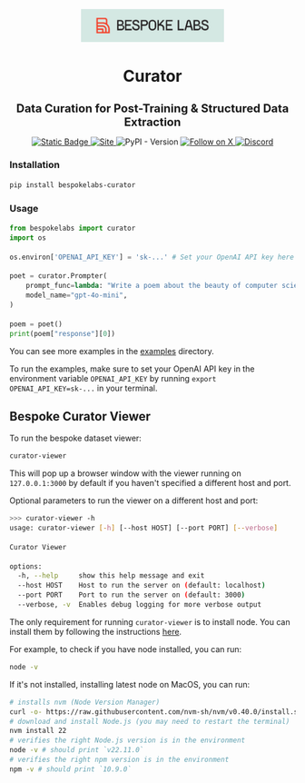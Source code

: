 <p align="center">
  <a href="https://bespokelabs.ai/" target="_blank">
    <img src="./docs/Bespoke-Labs-Logo-on-Mint.png" width="50%" alt="Bespoke Labs Logo" />
  </a>
</p>

<h1 align="center">Curator</h1>
<h3 align="center" style="font-size: 20px; margin-bottom: 4px">Data Curation for Post-Training & Structured Data Extraction</h3>
<p align="center">
  <a href="https://docs.bespokelabs.ai/">
    <img alt="Static Badge" src="https://img.shields.io/badge/Docs-docs.bespokelabs.ai-blue?style=flat&link=https%3A%2F%2Fdocs.bespokelabs.ai">
  </a>
  <a href="https://bespokelabs.ai/">
    <img alt="Site" src="https://img.shields.io/badge/Site-bespokelabs.ai-blue?link=https%3A%2F%2Fbespokelabs.ai"/>
  </a>
  <img alt="PyPI - Version" src="https://img.shields.io/pypi/v/bespokelabs-curator">
  <a href="https://twitter.com/bespokelabsai">
    <img src="https://img.shields.io/twitter/follow/bespokelabsai" alt="Follow on X" />
  </a>
  <a href="https://discord.gg/KqpXvpzVBS">
    <img alt="Discord" src="https://img.shields.io/discord/1230990265867698186">
  </a>
</p>


### Installation

```bash
pip install bespokelabs-curator
```

### Usage

```python
from bespokelabs import curator
import os

os.environ['OPENAI_API_KEY'] = 'sk-...' # Set your OpenAI API key here

poet = curator.Prompter(
    prompt_func=lambda: "Write a poem about the beauty of computer science",
    model_name="gpt-4o-mini",
)

poem = poet()
print(poem["response"][0])
```

You can see more examples in the [examples](examples) directory.

To run the examples, make sure to set your OpenAI API key in the environment variable `OPENAI_API_KEY` by running `export OPENAI_API_KEY=sk-...` in your terminal.

## Bespoke Curator Viewer

To run the bespoke dataset viewer:

```bash
curator-viewer
```

This will pop up a browser window with the viewer running on `127.0.0.1:3000` by default if you haven't specified a different host and port.


Optional parameters to run the viewer on a different host and port:
```bash
>>> curator-viewer -h
usage: curator-viewer [-h] [--host HOST] [--port PORT] [--verbose]

Curator Viewer

options:
  -h, --help     show this help message and exit
  --host HOST    Host to run the server on (default: localhost)
  --port PORT    Port to run the server on (default: 3000)
  --verbose, -v  Enables debug logging for more verbose output
```

The only requirement for running `curator-viewer` is to install node. You can install them by following the instructions [here](https://nodejs.org/en/download/package-manager).

For example, to check if you have node installed, you can run:

```bash
node -v
```

If it's not installed, installing latest node on MacOS, you can run:

```bash
# installs nvm (Node Version Manager)
curl -o- https://raw.githubusercontent.com/nvm-sh/nvm/v0.40.0/install.sh | bash
# download and install Node.js (you may need to restart the terminal)
nvm install 22
# verifies the right Node.js version is in the environment
node -v # should print `v22.11.0`
# verifies the right npm version is in the environment
npm -v # should print `10.9.0`
```
